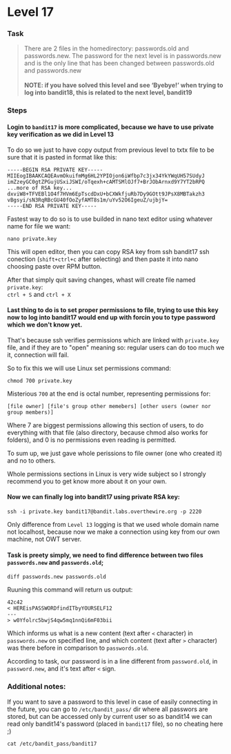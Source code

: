 Level 17
======

### Task

> There are 2 files in the homedirectory: passwords.old and passwords.new. The password for the next level is in passwords.new and is the only line that has been changed between passwords.old and passwords.new<br><br>
**NOTE: if you have solved this level and see ‘Byebye!’ when trying to log into bandit18, this is related to the next level, bandit19**

### Steps

#### Login to `bandit17` is more complicated, because we have to use private key verification as we did in Level 13

To do so we just to have copy output from previous level to txtx file to be sure that it is pasted in format like this:

```
-----BEGIN RSA PRIVATE KEY-----
MIIEogIBAAKCAQEAvmOkuifmMg6HL2YPIOjon6iWfbp7c3jx34YkYWqUH57SUdyJ
imZzeyGC0gtZPGujUSxiJSWI/oTqexh+cAMTSMlOJf7+BrJObArnxd9Y7YT2bRPQ
...more of RSA key...
dxviW8+TFVEBl1O4f7HVm6EpTscdDxU+bCXWkfjuRb7Dy9GOtt9JPsX8MBTakzh3
vBgsyi/sN3RqRBcGU40fOoZyfAMT8s1m/uYv52O6IgeuZ/ujbjY=
-----END RSA PRIVATE KEY-----
```

Fastest way to do so is to use builded in nano text editor using whatever name for file we want:<br>

`nano private.key`<br>

This will open editor, then you can copy RSA key from ssh bandit17 ssh conection (`shift+ctrl+c` after selecting)
and then paste it into nano choosing paste over RPM button.

After that simply quit saving changes, whast will create file named `private.key`: <br>
`ctrl + S` and `ctrl + X`

#### Last thing to do is to set proper permissions to file, trying to use this key now to log into bandit17 would end up with forcin you to type password which we don't know yet.

That's because ssh verifies permissions which are linked with `private.key` file, and if they are to "open" meaning so: regular users can do too much we it, connection will fail. <br>

So to fix this we will use Linux set permissions command:<br>

`chmod 700 private.key` <br>

Misterious `700` at the end is octal number, representing permissions for:<br>

`[file owner] [file's group other memebers] [other users (owner nor group members)]`<br>

Where 7 are biggest permissions allowing this section of users, to do everything with that file (also directory, because chmod also works for folders), and 0 is no permissions even reading is permitted.

To sum up, we just gave whole perissions to file owner (one who created it) and no to others.

Whole permissions sections in Linux is very wide subject so I strongly recommend you to get know more about it on your own.

#### Now we can finally log into bandit17 using private RSA key:

`ssh -i private.key bandit17@bandit.labs.overthewire.org -p 2220` <br>

Only difference from `Level 13` logging is that we used whole domain name not localhost, because now we make a connection using key from our own machine, not OWT server.

#### Task is preety simply, we need to find difference between two files `passwords.new` and `passwords.old`;

`diff passwords.new passwords.old`

Ruuning this command will return us output:

```
42c42
< HEREisPASSWORDfindITbyYOURSELF12
---
> w0Yfolrc5bwjS4qw5mq1nnQi6mF03bii
```

Which informs us what is a new content (text after `<` character) in `passwords.new` on specified line, and which content (text after `>` character) was there before in comparison to `passwords.old`.

According to task, our password is in a line different from `password.old`, in `password.new`, and it's text after `<` sign.  

### Additional notes:

If you want to save a password to this level in case of easily connecting in the future, you can go to `/etc/bandit_pass/` dir where all passwors are stored, but can be accessed only by current user so as bandit14 we can read only bandit14's password (placed in `bandit17` file), so no cheating here ;)<br>

`cat /etc/bandit_pass/bandit17`





